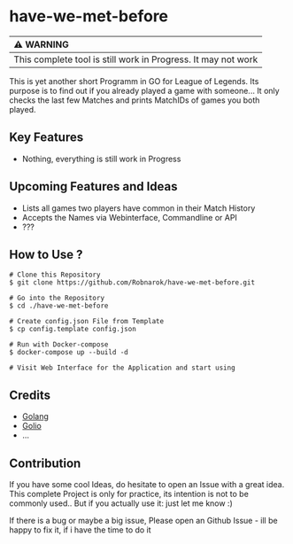 # have-we-met-before

| :warning: WARNING          |
|:---------------------------|
| This complete tool is still work in Progress. It may not work      |

This is yet another short Programm in GO for League of Legends. Its purpose is
to find out if you already played a game with someone... It only checks the last
few Matches and prints MatchIDs of games you both played.

## Key Features

- Nothing, everything is still work in Progress

## Upcoming Features and Ideas

- Lists all games two players have common in their Match History
- Accepts the Names via Webinterface, Commandline or API
- ???

## How to Use ?

```
# Clone this Repository
$ git clone https://github.com/Robnarok/have-we-met-before.git

# Go into the Repository
$ cd ./have-we-met-before

# Create config.json File from Template
$ cp config.template config.json

# Run with Docker-compose
$ docker-compose up --build -d

# Visit Web Interface for the Application and start using
```

## Credits

- [Golang](https://go.dev/)
- [Golio](https://github.com/KnutZuidema/golio)
- ...

## Contribution

If you have some cool Ideas, do hesitate to open an Issue with a great idea.
This complete Project is only for practice, its intention is not to be commonly
used.. But if you actually use it: just let me know :)

If there is a bug or maybe a big issue, Please open an Github Issue - ill be
happy to fix it, if i have the time to do it
